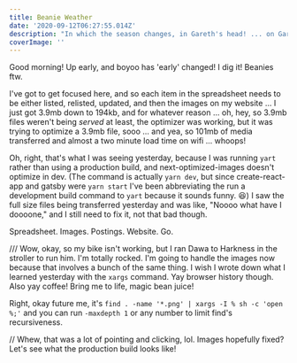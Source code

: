 ```yaml
---
title: Beanie Weather
date: '2020-09-12T06:27:55.014Z'
description: "In which the season changes, in Gareth's head! ... on Gareth's head?"
coverImage: ''
---
```


Good morning! Up early, and boyoo has 'early' changed! I dig it! Beanies ftw.

I've got to get focused here, and so each item in the spreadsheet needs to be either listed, relisted, updated, and then the images on my website ... I just got 3.9mb down to 194kb, and for whatever reason ... oh, hey, so 3.9mb files weren't being _served_ at least, the optimizer was working, but it was trying to optimize a 3.9mb file, sooo ... and yea, so 101mb of media transferred and almost a two minute load time on wifi ... whoops!

Oh, right, that's what I was seeing yesterday, because I was running `yart` rather than using a production build, and next-optimized-images doesn't optimize in dev. (The command is actually `yarn dev`, but since create-react-app and gatsby were `yarn start` I've been abbreviating the run a development build command to `yart` because it sounds funny. 😆) I saw the full size files being transferred yesterday and was like, "Noooo what have I doooone," and I still need to fix it, not that bad though.

Spreadsheet. Images. Postings. Website. Go.

/// Wow, okay, so my bike isn't working, but I ran Dawa to Harkness in the stroller to run him. I'm totally rocked. I'm going to handle the images now because that involves a bunch of the same thing. I wish I wrote down what I learned yesterday with the `xargs` command. Yay browser history though. Also yay coffee! Bring me to life, magic bean juice!

Right, okay future me, it's `find . -name '*.png' | xargs -I % sh -c 'open %;'` and you can run `-maxdepth 1` or any number to limit find's recursiveness.

// Whew, that was a lot of pointing and clicking, lol. Images hopefully fixed? Let's see what the production build looks like!
